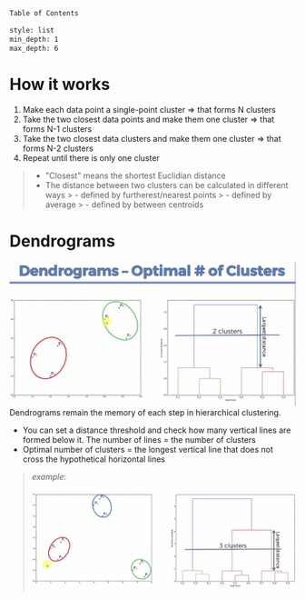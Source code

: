 
	Table of Contents
```toc 
style: list 
min_depth: 1 
max_depth: 6 
```
# How it works
1. Make each data point a single-point cluster => that forms N clusters
2. Take the two closest data points and make them one cluster => that forms N-1 clusters
3. Take the two closest data clusters and make them one cluster => that forms N-2 clusters
4. Repeat until there is only one cluster

> - "Closest" means the shortest Euclidian distance
> -  The distance between two clusters can be calculated in different ways
	> - defined by furtherest/nearest points
	> - defined by average
	> - defined by between centroids
	
# Dendrograms
![](/assets/images/hierarchical-clustering-1.png)
Dendrograms remain the memory of each step in hierarchical clustering.
- You can set a distance threshold and check how many vertical lines are formed below it. The number of lines = the number of clusters
- Optimal number of clusters = the longest vertical line that does not cross the hypothetical horizontal lines 
> *example*:
![](/assets/images/hierarchical-clustering-2.png)
